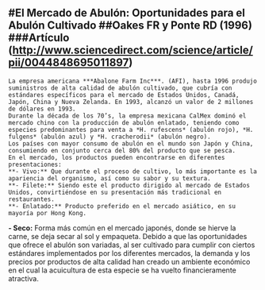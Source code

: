 #El Mercado de Abulón: Oportunidades para el Abulón Cultivado 
##Oakes FR y Ponte RD (1996)
###Artículo (http://www.sciencedirect.com/science/article/pii/0044848695011897)
----------
	La empresa americana ***Abalone Farm Inc***. (AFI), hasta 1996 produjo suministros de alta calidad de abulón cultivado, que cubría con estándares específicos para el mercado de Estados Unidos, Canadá, Japón, China y Nueva Zelanda. En 1993, alcanzó un valor de 2 millones de dólares en 1993.
	Durante la década de los 70’s, la empresa mexicana CalMex dominó el mercado chino con la producción de abulón enlatado, teniendo como especies predominantes para venta a *H. rufescens* (abulón rojo), *H. fulgens* (abulón azul) y *H. cracherodii* (abulón negro).
	Los países con mayor consumo de abulón en el mundo son Japón y China, consumiendo en conjunto cerca del 80% del producto que se pesca.
	En el mercado, los productos pueden encontrarse en diferentes presentaciones:
	**- Vivo:** Que durante el proceso de cultivo, lo más importante es la apariencia del organismo, así como su sabor y su textura.
	**- Filete:** Siendo este el producto dirigido al mercado de Estados Unidos, convirtiéndose en su presentación más tradicional en restaurantes.
	**- Enlatado:** Producto preferido en el mercado asiático, en su mayoría por Hong Kong.
**- Seco:** Forma más común en el mercado japonés, donde se hierve la carne, se deja secar al sol y empaqueta.
	Debido a que las oportunidades que ofrece el abulón son variadas, al ser  cultivado para cumplir con ciertos estándares implementados por los diferentes mercados, la demanda y los precios por productos de alta calidad han creado un ambiente económico en el cual la acuicultura de esta especie se ha vuelto financieramente atractiva.
